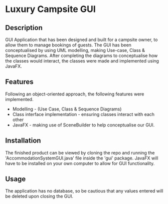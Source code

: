 # Luxury Campsite GUI 

## Description 
GUI Application that has been designed and built for a campsite owner, to allow them to manage bookings of guests. The GUI has been conceptualised by using UML modelling, making Use-case, Class & Sequence Diagrams. After completing the diagrams to conceptualise how the classes would interact, the classes were made and implemented using JavaFX. 

## Features
Following an object-oriented approach, the following features were implemented.
- Modelling - (Use Case, Class & Sequence Diagrams)
- Class interface implementation - ensuring classes interact with each other
- JavaFX - making use of SceneBuilder to help conceptualise our GUI.

## Installation 
The finished product can be viewed by cloning the repo and running the 'AccommodationSystemGUI.java' file inside the 'gui' package. JavaFX will have to be installed on your own computer to allow for GUI functionality.

## Usage
The application has no database, so be cautious that any values entered will be deleted upon closing the GUI.
